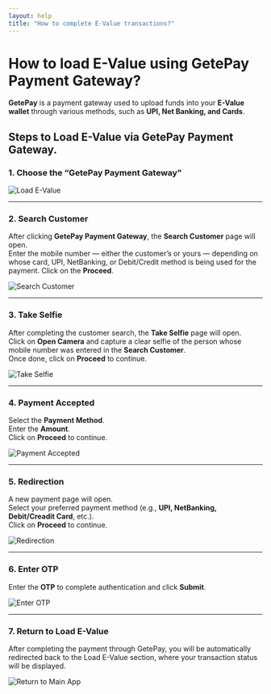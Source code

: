 ```yaml
---
layout: help
title: "How to complete E-Value transactions?"
---
```


# How to load E-Value using GetePay Payment Gateway?

**GetePay** is a payment gateway used to upload funds into your **E-Value wallet** through various methods, such as **UPI, Net Banking, and Cards**.

## Steps to Load E-Value via GetePay Payment Gateway.

### 1. Choose the “GetePay Payment Gateway”

![Load E-Value](../images/help/getepay/Load_E-Value.png)

---

### 2. Search Customer

After clicking **GetePay Payment Gateway**, the **Search Customer** page will open.  
Enter the mobile number — either the customer’s or yours — depending on whose card, UPI, NetBanking, or Debit/Credit method is being used for the payment. 
Click on the **Proceed**.

![Search Customer](../images/help/getepay/Search_customer.png)

---

### 3. Take Selfie

After completing the customer search, the **Take Selfie** page will open.  
Click on **Open Camera** and capture a clear selfie of the person whose mobile number was entered in the **Search Customer**.  
Once done, click on **Proceed** to continue.

![Take Selfie](../images/help/getepay/Take_Selfie.png)

---

### 4. Payment Accepted

Select the **Payment Method**.  
Enter the **Amount**.  
Click on **Proceed** to continue.

![Payment Accepted](../images/help/getepay/payment_accepted.png)

---

### 5. Redirection

A new payment page will open.  
Select your preferred payment method (e.g., **UPI, NetBanking, Debit/Creadit Card**, etc.).  
Click on **Proceed** to continue.

![Redirection](../images/help/getepay/Redirection.png)

---

### 6. Enter OTP
Enter the **OTP** to complete authentication and click **Submit**.

![Enter OTP](../images/help/getepay/Enter_OTP.png)

---

### 7. Return to Load E-Value
After completing the payment through GetePay, you will be automatically redirected back to the Load E-Value section, where your transaction status will be displayed.

![Return to Main App](../images/help/getepay/Return_to_Main_App.png)
